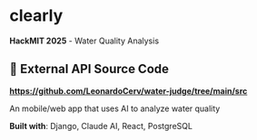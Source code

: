 # clearly

**HackMIT 2025** - Water Quality Analysis

## 🔗 **External API Source Code**
**https://github.com/LeonardoCerv/water-judge/tree/main/src**

An mobile/web app that uses AI to analyze water quality

**Built with**: Django, Claude AI, React, PostgreSQL